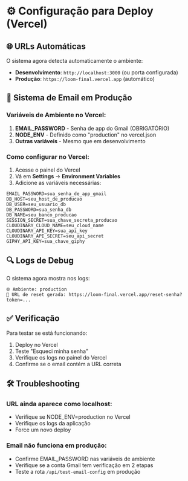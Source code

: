 # ⚙️ Configuração para Deploy (Vercel)

## 🌐 URLs Automáticas

O sistema agora detecta automaticamente o ambiente:

- **Desenvolvimento**: `http://localhost:3000` (ou porta configurada)
- **Produção**: `https://loom-final.vercel.app` (automático)

## 📧 Sistema de Email em Produção

### Variáveis de Ambiente no Vercel:

1. **EMAIL_PASSWORD** - Senha de app do Gmail (OBRIGATÓRIO)
2. **NODE_ENV** - Definido como "production" no vercel.json
3. **Outras variáveis** - Mesmo que em desenvolvimento

### Como configurar no Vercel:

1. Acesse o painel do Vercel
2. Vá em **Settings** → **Environment Variables**
3. Adicione as variáveis necessárias:

```
EMAIL_PASSWORD=sua_senha_de_app_gmail
DB_HOST=seu_host_de_producao
DB_USER=seu_usuario_db
DB_PASSWORD=sua_senha_db
DB_NAME=seu_banco_producao
SESSION_SECRET=sua_chave_secreta_producao
CLOUDINARY_CLOUD_NAME=seu_cloud_name
CLOUDINARY_API_KEY=sua_api_key
CLOUDINARY_API_SECRET=seu_api_secret
GIPHY_API_KEY=sua_chave_giphy
```

## 🔍 Logs de Debug

O sistema agora mostra nos logs:
```
🌐 Ambiente: production
🔗 URL de reset gerada: https://loom-final.vercel.app/reset-senha?token=...
```

## ✅ Verificação

Para testar se está funcionando:
1. Deploy no Vercel
2. Teste "Esqueci minha senha"
3. Verifique os logs no painel do Vercel
4. Confirme se o email contém a URL correta

## 🛠️ Troubleshooting

### URL ainda aparece como localhost:
- Verifique se NODE_ENV=production no Vercel
- Verifique os logs da aplicação
- Force um novo deploy

### Email não funciona em produção:
- Confirme EMAIL_PASSWORD nas variáveis de ambiente
- Verifique se a conta Gmail tem verificação em 2 etapas
- Teste a rota `/api/test-email-config` em produção
